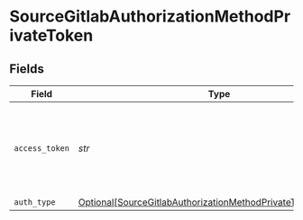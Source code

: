 # SourceGitlabAuthorizationMethodPrivateToken


## Fields

| Field                                                                                                                                       | Type                                                                                                                                        | Required                                                                                                                                    | Description                                                                                                                                 |
| ------------------------------------------------------------------------------------------------------------------------------------------- | ------------------------------------------------------------------------------------------------------------------------------------------- | ------------------------------------------------------------------------------------------------------------------------------------------- | ------------------------------------------------------------------------------------------------------------------------------------------- |
| `access_token`                                                                                                                              | *str*                                                                                                                                       | :heavy_check_mark:                                                                                                                          | Log into your Gitlab account and then generate a personal Access Token.                                                                     |
| `auth_type`                                                                                                                                 | [Optional[SourceGitlabAuthorizationMethodPrivateTokenAuthType]](../../models/shared/sourcegitlabauthorizationmethodprivatetokenauthtype.md) | :heavy_minus_sign:                                                                                                                          | N/A                                                                                                                                         |